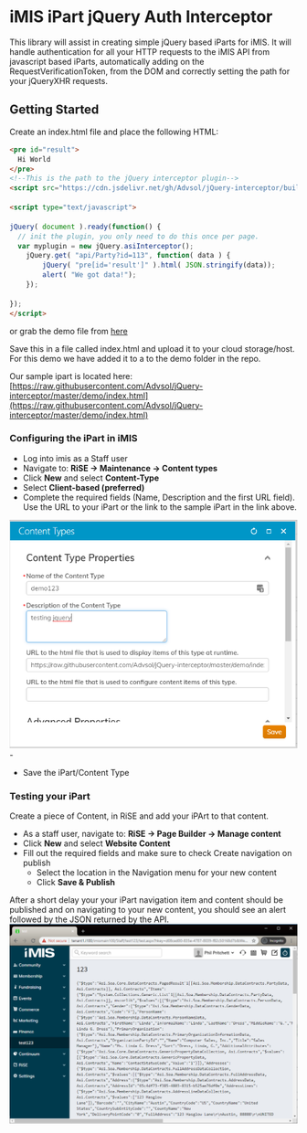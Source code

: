 # iMIS iPart jQuery Auth Interceptor

This library will assist in creating simple jQuery based iParts for iMIS.  It will handle authentication for all your HTTP requests to the iMIS API from javascript based iParts, automatically adding on the RequestVerificationToken, from the DOM and correctly setting the path for your jQueryXHR requests.

## Getting Started
Create an index.html file and place the following HTML:
```html
<pre id="result">
  Hi World
</pre>
<!--This is the path to the jQuery interceptor plugin-->
<script src="https://cdn.jsdelivr.net/gh/Advsol/jQuery-interceptor/build/asi-interceptor.min.js" polyfill></script>

<script type="text/javascript">

jQuery( document ).ready(function() {
  // init the plugin, you only need to do this once per page.
  var myplugin = new jQuery.asiInterceptor();
    jQuery.get( "api/Party?id=113", function( data ) {
        jQuery( "pre[id='result']" ).html( JSON.stringify(data));
        alert( "We got data!");
    });

});
</script>
```
or grab the demo file from [here](https://github.com/Advsol/jQuery-interceptor/blob/master/demo/index.html)

Save this in a file called index.html and upload it to your cloud storage/host.  For this demo we have added it to a to the demo folder in the repo.

Our sample ipart is located here:
[https://raw.githubusercontent.com/Advsol/jQuery-interceptor/master/demo/index.html](https://raw.githubusercontent.com/Advsol/jQuery-interceptor/master/demo/index.html)

### Configuring the iPart in iMIS

 - Log into imis as a Staff user
 - Navigate to: **RiSE -> Maintenance -> Content types**
 - Click **New** and select **Content-Type**
 - Select **Client-based (preferred)**
 - Complete the required fields (Name, Description and the first URL field). Use the URL to your iPart or the link to the sample iPart in the link above.
 
![content type screen shot](https://raw.githubusercontent.com/Advsol/jQuery-interceptor/master/images/content-type.PNG)
	 - 
 - Save the iPart/Content Type

### Testing your iPart

Create a piece of Content, in RiSE and add your iPArt to that content.

 - As a staff user, navigate to: **RiSE -> Page Builder -> Manage content**
 - Click **New** and select **Website Content**
 - Fill out the required fields and make sure to check Create navigation on publish
	 - Select the location in the Navigation menu for your new content
	 - Click **Save & Publish**
	 
After a short delay your  your iPart navigation item and content should be published and on navigating to your new content, you should see an alert followed by the JSON returned by the API.
![sample ipart](https://raw.githubusercontent.com/Advsol/jQuery-interceptor/master/images/ipart-result.PNG)

